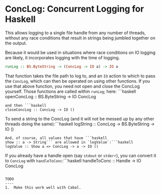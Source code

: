 ConcLog: Concurrent Logging for Haskell
=======================================
This allows logging to a single file handle from any number of threads, without any race conditions that result in strings being jumbled together on the output.

Because it would be used in situations where race conditions on IO logging are likely, it incorporates logging with the time of logging.

```haskell
runLog :: BS.ByteString -> (ConcLog -> IO a) -> IO a
```

That function takes the file path to log to, and an `IO` action to which to pass the `ConcLog`, which can then be operated on using other functions.
If you use that above function, you need not open and close the ConcLog yourself. Those functions are called within `runLog`; here: ```haskell
openConcLog :: BS.ByteString -> IO ConcLog
```
and then ```haskell
closeConcLog :: ConcLog -> IO ()
```

To send a string to the ConcLog (and it will not be messed up by any other threads doing the same):```haskell
logString :: ConcLog -> BS.ByteString -> IO ()
```
And, of course, all values that have ```haskell
show :: a -> String``` are allowed in `logValue`:```haskell
logValue :: Show a => ConcLog -> a -> IO ()
```

If you already have a handle open (say `stdout` or `stderr`), you can convert it to `ConcLog` with `handleToConc`:```haskell
handleToConc :: Handle -> IO ConcLog
```

TODO
----
1.  Make this work well with Cabal.
